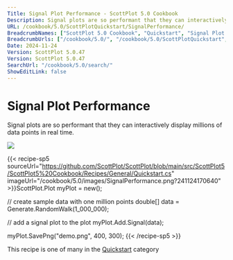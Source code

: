 ```yaml
---
Title: Signal Plot Performance - ScottPlot 5.0 Cookbook
Description: Signal plots are so performant that they can interactively display millions of data points in real time.
URL: /cookbook/5.0/ScottPlotQuickstart/SignalPerformance/
BreadcrumbNames: ["ScottPlot 5.0 Cookbook", "Quickstart", "Signal Plot Performance"]
BreadcrumbUrls: ["/cookbook/5.0/", "/cookbook/5.0/ScottPlotQuickstart", "/cookbook/5.0/ScottPlotQuickstart/SignalPerformance"]
Date: 2024-11-24
Version: ScottPlot 5.0.47
Version: ScottPlot 5.0.47
SearchUrl: "/cookbook/5.0/search/"
ShowEditLink: false
---
```



<div class='d-flex align-items-center mt-5'>
<h1 class='me-2 text-dark my-0 border-0'>Signal Plot Performance</h1>
</div>

Signal plots are so performant that they can interactively display millions of data points in real time.

[![](/cookbook/5.0/images/SignalPerformance.png?241124170640)](/cookbook/5.0/images/SignalPerformance.png?241124170640)

{{< recipe-sp5 sourceUrl="https://github.com/ScottPlot/ScottPlot/blob/main/src/ScottPlot5/ScottPlot5%20Cookbook/Recipes/General/Quickstart.cs" imageUrl="/cookbook/5.0/images/SignalPerformance.png?241124170640" >}}ScottPlot.Plot myPlot = new();

// create sample data with one million points
double[] data = Generate.RandomWalk(1_000_000);

// add a signal plot to the plot
myPlot.Add.Signal(data);

myPlot.SavePng("demo.png", 400, 300);
{{< /recipe-sp5 >}}

<div class='my-5 text-center'>This recipe is one of many in the <a href='/cookbook/5.0/ScottPlotQuickstart'>Quickstart</a> category</div>


